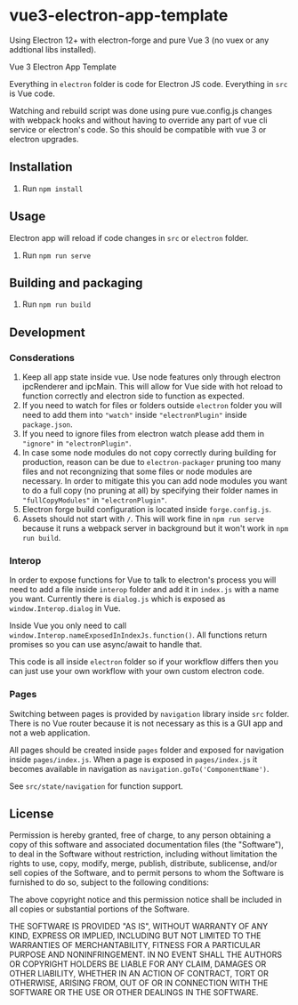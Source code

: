 # vue3-electron-app-template

Using Electron 12+ with electron-forge and pure Vue 3 (no vuex or any addtional libs installed).

Vue 3 Electron App Template

Everything in `electron` folder is code for Electron JS code. Everything in `src` is Vue code.

Watching and rebuild script was done using pure vue.config.js changes with webpack hooks and 
without having to override any part of vue cli service or electron's code.
So this should be compatible with vue 3 or electron upgrades.

## Installation

1. Run `npm install`

## Usage

Electron app will reload if code changes in `src` or `electron` folder.

1. Run `npm run serve`

## Building and packaging

1. Run `npm run build`

## Development

### Consderations

1. Keep all app state inside vue. Use node features only through electron ipcRenderer and ipcMain. This will allow for Vue side with hot reload to function correctly and electron side to function as expected.
2. If you need to watch for files or folders outside `electron` folder you will need to add them into `"watch"` inside
`"electronPlugin"` inside `package.json`.
3. If you need to ignore files from electron watch please add them in `"ignore"` in `"electronPlugin"`.
4. In case some node modules do not copy correctly during building for production, reason can be due to `electron-packager` pruning too many files and not recongnizing that some files or node modules are necessary. In order to mitigate this you can add node modules you want to do a full copy (no pruning at all) by specifying their folder names in `"fullCopyModules"` in `"electronPlugin"`.
5. Electron forge build configuration is located inside `forge.config.js`.
6. Assets should not start with `/`. This will work fine in `npm run serve` because it runs a webpack server in background but it won't work in `npm run build`.

### Interop

In order to expose functions for Vue to talk to electron's process you will need to add a file inside `interop` folder and add it in `index.js` with a name you want. Currently there is `dialog.js` which is exposed as `window.Interop.dialog` in Vue.

Inside Vue you only need to call `window.Interop.nameExposedInIndexJs.function()`. All functions return promises so you can use async/await to handle that.

This code is all inside `electron` folder so if your workflow differs then you can just use your own workflow with your own custom electron code.

### Pages

Switching between pages is provided by `navigation` library inside `src` folder. There is no Vue router because it is not necessary as this is a GUI app and not a web application. 

All pages should be created inside `pages` folder and exposed for navigation inside `pages/index.js`. When a page is exposed in `pages/index.js` it becomes available in navigation as `navigation.goTo('ComponentName')`.

See `src/state/navigation` for function support.

## License

Permission is hereby granted, free of charge, to any person obtaining a copy of this software and associated documentation files (the "Software"), to deal in the Software without restriction, including without limitation the rights to use, copy, modify, merge, publish, distribute, sublicense, and/or sell copies of the Software, and to permit persons to whom the Software is furnished to do so, subject to the following conditions:

The above copyright notice and this permission notice shall be included in all copies or substantial portions of the Software.

THE SOFTWARE IS PROVIDED "AS IS", WITHOUT WARRANTY OF ANY KIND, EXPRESS OR IMPLIED, INCLUDING BUT NOT LIMITED TO THE WARRANTIES OF MERCHANTABILITY, FITNESS FOR A PARTICULAR PURPOSE AND NONINFRINGEMENT. IN NO EVENT SHALL THE AUTHORS OR COPYRIGHT HOLDERS BE LIABLE FOR ANY CLAIM, DAMAGES OR OTHER LIABILITY, WHETHER IN AN ACTION OF CONTRACT, TORT OR OTHERWISE, ARISING FROM, OUT OF OR IN CONNECTION WITH THE SOFTWARE OR THE USE OR OTHER DEALINGS IN THE SOFTWARE.
